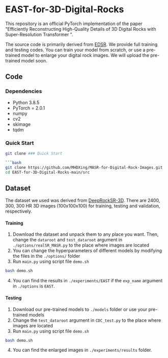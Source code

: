 # EAST-for-3D-Digital-Rocks
This repository is an official PyTorch implementation of the paper "Efficiently Reconstructing High-Quality Details of 3D Digital Rocks with Super-Resolution Transformer ".

The source code is primarily derived from [EDSR](https://github.com/sanghyun-son/EDSR-PyTorch).
We provide full training and testing codes. You can train your model from scratch, or use a pre-trained model to enlarge your digital rock images.
We will upload the pre-trained model soon.

## Code
### Dependencies
* Python 3.8.5
* PyTorch = 2.0.1
* numpy
* cv2
* skimage
* tqdm


### Quick Start

```bash
git clone ### Quick Start

```bash
git clone https://github.com/MHDXing/MASR-for-Digital-Rock-Images.git
cd EAST-for-3D-Digital-Rocks-main/src
```

## Dataset
The dataset we used was derived from [DeepRockSR-3D](https://www.digitalrocksportal.org/projects/215).
There are 2400, 300, 300 HR 3D images (100x100x100) for training, testing and validation, respectively.

#### Training
1. Download the dataset and unpack them to any place you want. Then, change the ```dataroot``` and ```test_dataroot``` argument in ```./options/realSR_MASR.py``` to the place where images are located
2. You can change the hyperparameters of different models by modifying the files in the ```./options/``` folder
3. Run ```main.py``` using script file ```demo.sh```
```bash
bash demo.sh
```
4. You can find the results in ```./experiments/EAST``` if the ```exp_name``` argument in ```./options``` is ```EAST```.

#### Testing
1. Download our pre-trained models to ```./models``` folder or use your pre-trained models
2. Change the ```test_dataroot``` argument in ```CDC_test.py``` to the place where images are located
3. Run ```main.py``` using script file ```demo.sh```
```bash
bash demo.sh
```
4. You can find the enlarged images in ```./experiments/results``` folder.